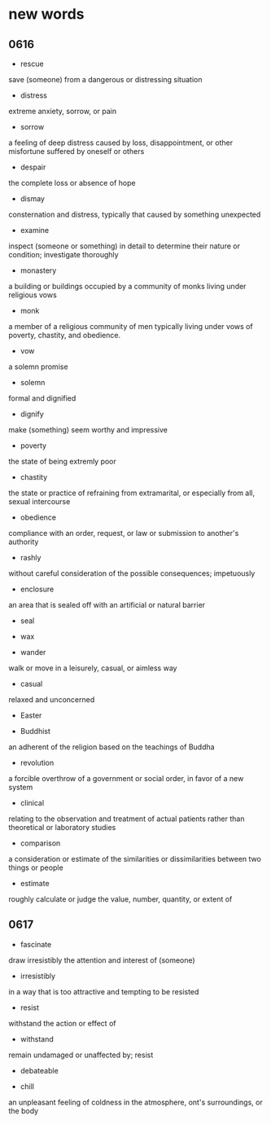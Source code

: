 # new words

## 0616

- rescue

save (someone) from a dangerous or distressing situation

- distress

extreme anxiety, sorrow, or pain

- sorrow

a feeling of deep distress caused by loss, disappointment, or other misfortune suffered by oneself or others

- despair

the complete loss or absence of hope

- dismay

consternation and distress, typically that caused by something unexpected

- examine

inspect (someone or something) in detail to determine their nature or condition; investigate thoroughly

- monastery

a building or buildings occupied by a community of monks living under religious vows

- monk

a member of a religious community of men typically living under vows of poverty, chastity, and obedience.

- vow

a solemn promise

- solemn

formal and dignified

- dignify

make (something) seem worthy and impressive

- poverty

the state of being extremly poor

- chastity

the state or practice of refraining from extramarital, or especially from all, sexual intercourse

- obedience

compliance with an order, request, or law or submission to another's authority

- rashly

without careful consideration of the possible consequences; impetuously

- enclosure

an area that is sealed off with an artificial or natural barrier

- seal

- wax

- wander

walk or move in a leisurely, casual, or aimless way

- casual

relaxed and unconcerned

- Easter

- Buddhist

an adherent of the religion based on the teachings of Buddha

- revolution

a forcible overthrow of a government or social order, in favor of a new system

- clinical

relating to the observation and treatment of actual patients rather than theoretical or laboratory studies

- comparison

a consideration or estimate of the similarities or dissimilarities between two things or people

- estimate

roughly calculate or judge the value, number, quantity, or extent of


## 0617

- fascinate

draw irresistibly the attention and interest of (someone)

- irresistibly

in a way that is too attractive and tempting to be resisted

- resist

withstand the action or effect of

- withstand

remain undamaged or unaffected by; resist

- debateable

- chill

an unpleasant feeling of coldness in the atmosphere, ont's surroundings, or the body

